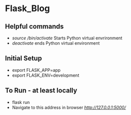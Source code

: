 # Flask_Blog

## Helpful commands
- *source <environment directory>/bin/activate*   Starts Python virtual envrironment
- *deactivate*  ends Python virtual environment

## Initial Setup
- export FLASK_APP=app
- export FLASK_ENV=development


## To Run - at least locally
- flask run
- Navigate to this address in browser *http://127.0.0.1:5000/*
